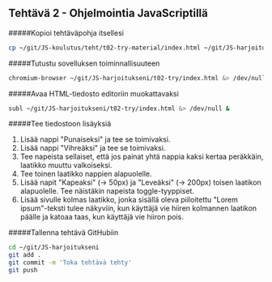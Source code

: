 ## Tehtävä 2 - Ohjelmointia JavaScriptillä

#####Kopioi tehtäväpohja itsellesi

```sh
cp ~/git/JS-koulutus/teht/t02-try-material/index.html ~/git/JS-harjoitukseni/t02-try/
```

#####Tutustu sovelluksen toiminnallisuuteen
```sh
chromium-browser ~/git/JS-harjoitukseni/t02-try/index.html &> /dev/null &
```


#####Avaa HTML-tiedosto editoriin muokattavaksi

```sh
subl ~/git/JS-harjoitukseni/t02-try/index.html &> /dev/null &
```

#####Tee tiedostoon lisäyksiä

1. Lisää nappi "Punaiseksi" ja tee se toimivaksi.
2. Lisää nappi "Vihreäksi" ja tee se toimivaksi.
3. Tee napeista sellaiset, että jos painat yhtä nappia kaksi kertaa peräkkäin, laatikko muuttu valkoiseksi.
4. Tee toinen laatikko nappien alapuolelle.
5. Lisää napit "Kapeaksi" (-> 50px) ja "Leveäksi" (-> 200px) toisen laatikon alapuolelle. Tee näistäkin napeista toggle-tyyppiset.
6. Lisää sivulle kolmas laatikko, jonka sisällä oleva piiloitettu "Lorem ipsum"-teksti tulee näkyviin, kun käyttäjä vie hiiren kolmannen laatikon päälle ja katoaa taas, kun käyttäjä vie hiiron pois.

#####Tallenna tehtävä GitHubiin

```sh
cd ~/git/JS-harjoitukseni
git add .
git commit -m 'Toka tehtävä tehty'
git push
```
